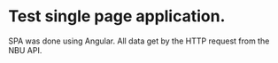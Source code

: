 # Test single page application.

SPA was done using Angular.
All data get by the HTTP request from the NBU API.
